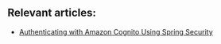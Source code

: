 ## Relevant articles:

- [Authenticating with Amazon Cognito Using Spring Security](http://www.baeldung.com/authenticating-with-amazon-cognito-using-spring-security)
